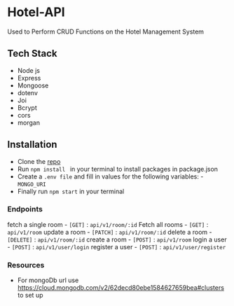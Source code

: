 # Hotel-API
Used to Perform CRUD Functions on the Hotel Management System

## Tech Stack
- Node js
- Express
- Mongoose
- dotenv
- Joi
- Bcrypt
- cors
- morgan

## Installation
- Clone the [repo](https://github.com/nwachee/Learnable-Internship.git) 
- Run `npm install ` in your terminal to install packages in package.json
- Create a `.env file` and fill in values for the following variables: - `MONGO_URI`
- Finally run `npm start` in your terminal


### Endpoints
fetch a single room - `[GET]` : `api/v1/room/:id` 
Fetch all rooms - `[GET]` : `api/v1/room` 
update a room - `[PATCH]` : `api/v1/room/:id`
delete a room - `[DELETE]` : `api/v1/room/:id`
create a room - `[POST]` : `api/v1/room`
login a user - `[POST]` : `api/v1/user/login`
register a user - `[POST]` : `api/v1/user/register`


### Resources
- For mongoDb url use https://cloud.mongodb.com/v2/62decd80ebe1584627659bea#clusters to set up

